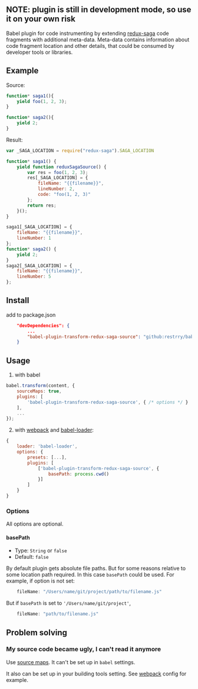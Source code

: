 ## NOTE: plugin is still in development mode, so use it on your own risk

Babel plugin for code instrumenting by extending [redux-saga](https://github.com/redux-saga/redux-saga) code fragments with additional meta-data. Meta-data contains information about code fragment location and other details, that could be consumed by developer tools or libraries.

## Example

Source:

```js
function* saga1(){
    yield foo(1, 2, 3);
}

function* saga2(){
    yield 2;
}
```

Result:

```js
var _SAGA_LOCATION = require("redux-saga").SAGA_LOCATION

function* saga1() {
    yield function reduxSagaSource() {
        var res = foo(1, 2, 3);
        res[_SAGA_LOCATION] = {
            fileName: "{{filename}}",
            lineNumber: 2,
            code: "foo(1, 2, 3)"
        };
        return res;
    }();
}

saga1[_SAGA_LOCATION] = {
    fileName: "{{filename}}",
    lineNumber: 1
};
function* saga2() {
    yield 2;
}
saga2[_SAGA_LOCATION] = {
    fileName: "{{filename}}",
    lineNumber: 5
};
```

## Install
add to package.json
```json
    "devDependencies": {
        ...
        "babel-plugin-transform-redux-saga-source": "github:restrry/babel-plugin-transform-redux-saga-source"
    }
```

## Usage

1. with babel
```js
babel.transform(content, {
    sourceMaps: true,
    plugins: [
        'babel-plugin-transform-redux-saga-source', { /* options */ }
    ],
    ...
});
```

2. with [webpack](https://github.com/webpack/webpack/) and [babel-loader](https://github.com/babel/babel-loader):
```js
{
    loader: 'babel-loader',
    options: {
        presets: [...],
        plugins: [
            ['babel-plugin-transform-redux-saga-source', {
                basePath: process.cwd()
            }]
        ]
    }
}
```

### Options

All options are optional.

#### basePath

- Type: `String` or `false`
- Default: `false`

By default plugin gets absolute file paths. But for some reasons relative to some location path required. In this case `basePath` could be used. For example, if option is not set:

```js
    fileName: "/Users/name/git/project/path/to/filename.js"
```

But if `basePath` is set to `'/Users/name/git/project'`,

```js
    fileName: "path/to/filename.js"
```

## Problem solving

### My source code became ugly, I can't read it anymore

Use [source maps](http://www.html5rocks.com/en/tutorials/developertools/sourcemaps/). It can't be set up in `babel` settings.

It also can be set up in your building tools setting. See [webpack](#usage) config for example.
